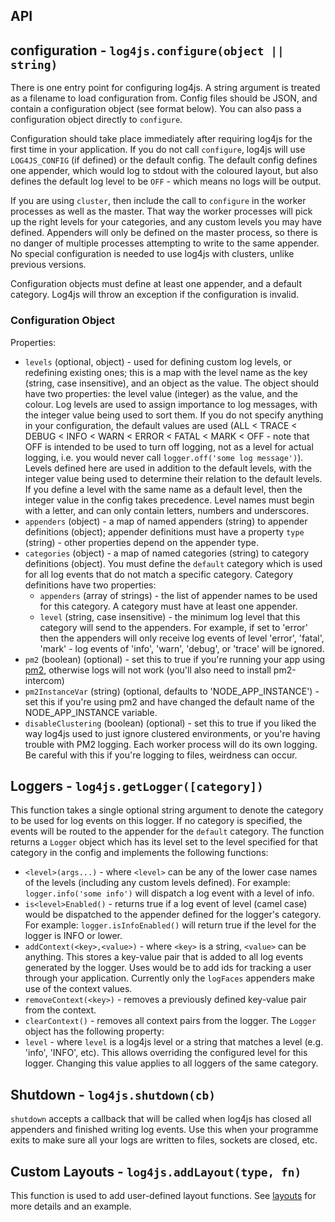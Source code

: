 ## API

## configuration - `log4js.configure(object || string)`

There is one entry point for configuring log4js. A string argument is treated as a filename to load configuration from. Config files should be JSON, and contain a configuration object (see format below). You can also pass a configuration object directly to `configure`.

Configuration should take place immediately after requiring log4js for the first time in your application. If you do not call `configure`, log4js will use `LOG4JS_CONFIG` (if defined) or the default config. The default config defines one appender, which would log to stdout with the coloured layout, but also defines the default log level to be `OFF` - which means no logs will be output.

If you are using `cluster`, then include the call to `configure` in the worker processes as well as the master. That way the worker processes will pick up the right levels for your categories, and any custom levels you may have defined. Appenders will only be defined on the master process, so there is no danger of multiple processes attempting to write to the same appender. No special configuration is needed to use log4js with clusters, unlike previous versions.

Configuration objects must define at least one appender, and a default category. Log4js will throw an exception if the configuration is invalid.

### Configuration Object
Properties:
* `levels` (optional, object) - used for defining custom log levels, or redefining existing ones; this is a map with the level name as the key (string, case insensitive), and an object as the value. The object should have two properties: the level value (integer) as the value, and the colour. Log levels are used to assign importance to log messages, with the integer value being used to sort them. If you do not specify anything in your configuration, the default values are used (ALL < TRACE < DEBUG < INFO < WARN < ERROR < FATAL < MARK < OFF - note that OFF is intended to be used to turn off logging, not as a level for actual logging, i.e. you would never call `logger.off('some log message')`). Levels defined here are used in addition to the default levels, with the integer value being used to determine their relation to the default levels. If you define a level with the same name as a default level, then the integer value in the config takes precedence. Level names must begin with a letter, and can only contain letters, numbers and underscores.
* `appenders` (object) - a map of named appenders (string) to appender definitions (object); appender definitions must have a property `type` (string) - other properties depend on the appender type.
* `categories` (object) - a map of named categories (string) to category definitions (object). You must define the `default` category which is used for all log events that do not match a specific category. Category definitions have two properties:
  * `appenders` (array of strings) - the list of appender names to be used for this category. A category must have at least one appender.
  * `level` (string, case insensitive) - the minimum log level that this category will send to the appenders. For example, if set to 'error' then the appenders will only receive log events of level 'error', 'fatal', 'mark' - log events of 'info', 'warn', 'debug', or 'trace' will be ignored.
* `pm2` (boolean) (optional) - set this to true if you're running your app using [pm2](http://pm2.keymetrics.io), otherwise logs will not work (you'll also need to install pm2-intercom)
* `pm2InstanceVar` (string) (optional, defaults to 'NODE_APP_INSTANCE') - set this if you're using pm2 and have changed the default name of the NODE_APP_INSTANCE variable.
* `disableClustering` (boolean) (optional) - set this to true if you liked the way log4js used to just ignore clustered environments, or you're having trouble with PM2 logging. Each worker process will do its own logging. Be careful with this if you're logging to files, weirdness can occur.

## Loggers - `log4js.getLogger([category])`

This function takes a single optional string argument to denote the category to be used for log events on this logger. If no category is specified, the events will be routed to the appender for the `default` category. The function returns a `Logger` object which has its level set to the level specified for that category in the config and implements the following functions:
* `<level>(args...)` - where `<level>` can be any of the lower case names of the levels (including any custom levels defined). For example: `logger.info('some info')` will dispatch a log event with a level of info.
* `is<level>Enabled()` - returns true if a log event of level <level> (camel case) would be dispatched to the appender defined for the logger's category. For example: `logger.isInfoEnabled()` will return true if the level for the logger is INFO or lower.
* `addContext(<key>,<value>)` - where `<key>` is a string, `<value>` can be anything. This stores a key-value pair that is added to all log events generated by the logger. Uses would be to add ids for tracking a user through your application. Currently only the `logFaces` appenders make use of the context values.
* `removeContext(<key>)`  - removes a previously defined key-value pair from the context.
* `clearContext()` - removes all context pairs from the logger.
The `Logger` object has the following property:
* `level` - where `level` is a log4js level or a string that matches a level (e.g. 'info', 'INFO', etc). This allows overriding the configured level for this logger. Changing this value applies to all loggers of the same category.


## Shutdown - `log4js.shutdown(cb)`

`shutdown` accepts a callback that will be called when log4js has closed all appenders and finished writing log events. Use this when your programme exits to make sure all your logs are written to files, sockets are closed, etc.

## Custom Layouts - `log4js.addLayout(type, fn)`
This function is used to add user-defined layout functions. See [layouts](layouts.md) for more details and an example.
